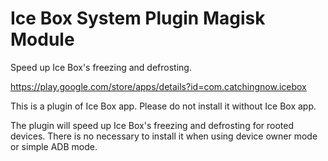 # Ice Box System Plugin Magisk Module

Speed up Ice Box's freezing and defrosting.

<https://play.google.com/store/apps/details?id=com.catchingnow.icebox>

This is a plugin of Ice Box app. Please do not install it without Ice Box app.

The plugin will speed up Ice Box's freezing and defrosting for rooted devices. There is no necessary to install it when using device owner mode or simple ADB mode.
